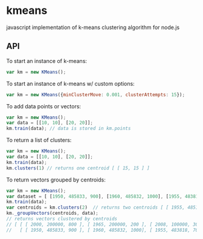 # kmeans
javascript implementation of k-means clustering algorithm for node.js

## API
To start an instance of k-means:

```javascript
var km = new KMeans();
```

To start an instance of k-means w/ custom options:

```javascript
var km = new KMeans({minClusterMove: 0.001, clusterAttempts: 15});
```

To add data points or vectors:
```javascript
var km = new KMeans();
var data = [[10, 10], [20, 20]];
km.train(data); // data is stored in km.points
```

To return a list of clusters:
```javascript
var km = new KMeans();
var data = [[10, 10], [20, 20]];
km.train(data);
km.clusters(1) // returns one centroid [ [ 15, 15 ] ]
```

To return vectors grouped by centroids:
```javascript
var km = new KMeans();
var dataset = [ [1950, 485833, 900], [1960, 485832, 1000], [1955, 483818, 700], [2000, 200000, 800], [1965, 200000, 200], [2008, 100000, 300] ];
km.train(data);
var centroids = km.clusters(2)  // returns two centroids [ [ 1955, 485161, 866.66 ], [ 1991, 166666.66, 433.33 ] ]
km._groupVectors(centroids, data); 
// returns vectors clustered by centroids
// [ [ [ 2000, 200000, 800 ], [ 1965, 200000, 200 ], [ 2008, 100000, 300 ] ], 
//   [ [ 1950, 485833, 900 ], [ 1960, 485832, 1000], [ 1955, 483818, 700 ] ] ]
```
